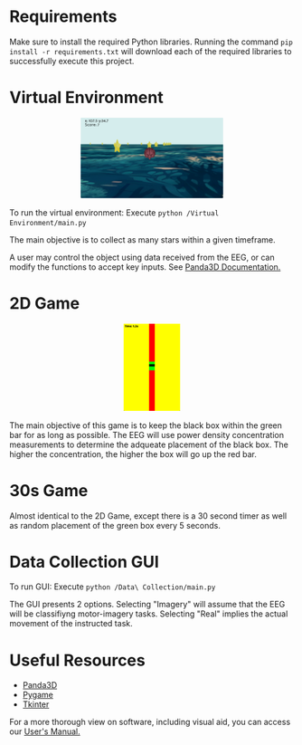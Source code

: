 
# Requirements
Make sure to install the required Python libraries. Running the command `pip install -r requirements.txt` will download each of the required libraries to successfully execute this project.


# Virtual Environment

<p align="center"> 
<img src="../Documents/venv.png" style="width:50%;">

</p>

To run the virtual environment: Execute `python /Virtual Environment/main.py`

The main objective is to collect as many stars within a given timeframe.

A user may control the object using data received from the EEG, or can modify the functions to accept key inputs. See <a href="https://docs.panda3d.org/1.10/python/programming/index">Panda3D Documentation.</a >

# 2D Game

<p align="center">
<img src="../Documents/2d_game.png" style="width:20%"> </img></div> </p>

The main objective of this game is to keep the black box within the green bar for as long as possible. The EEG will use power density concentration measurements to determine the adqueate  placement of the black box. The higher the concentration, the higher the box will go up the red bar.

# 30s Game

Almost identical to the 2D Game, except there is  a 30 second timer as well as random placement of the green box every 5 seconds.


# Data Collection GUI

To run GUI: Execute `python /Data\ Collection/main.py`

The GUI presents 2 options. Selecting "Imagery" will assume that the EEG will be classifiyng motor-imagery tasks. Selecting "Real" implies the actual movement of the instructed task.

# Useful Resources

* <a href='https://docs.panda3d.org/1.10/python/index'>Panda3D</a>
* <a href='https://www.pygame.org/docs/'>Pygame</a>
* <a href='https://docs.python.org/3/library/tkinter.html'>Tkinter</a>


For a more thorough view on software, including visual aid, you can access our <a href="https://github.com/BostonUniversitySeniorDesign/brain-4ce/blob/main/Documents/Team%204%20User's%20Manual.pdf">User's Manual.</a>
